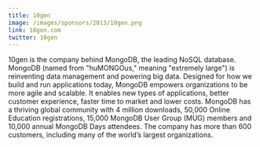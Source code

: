 ```yaml
---
title: 10gen
image: /images/sponsors/2013/10gen.png
link: 10gen.com
twitter: 10gen
---
```


10gen is the company behind MongoDB, the leading NoSQL database. MongoDB (named from "huMONGOus," meaning "extremely large") is reinventing data management and powering big data. Designed for how we build and run applications today, MongoDB empowers organizations to be more agile and scalable. It enables new types of applications, better customer experience, faster time to market and lower costs. MongoDB has a thriving global community with 4 million downloads, 50,000 Online Education registrations, 15,000 MongoDB User Group (MUG) members and 10,000 annual MongoDB Days attendees. The company has more than 600 customers, including many of the world’s largest organizations.
